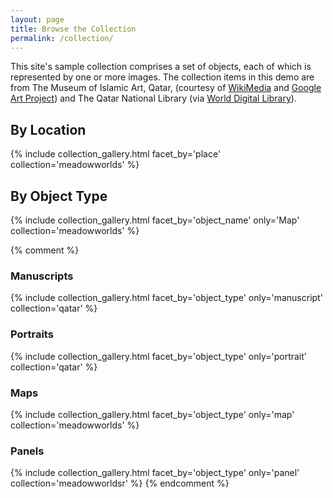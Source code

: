 ```yaml
---
layout: page
title: Browse the Collection
permalink: /collection/
---
```


This site's sample collection comprises a set of objects, each of which is represented by one or more images. The collection items in this demo are from The Museum of Islamic Art, Qatar, (courtesy of [WikiMedia](https://commons.wikimedia.org/wiki/Category:Google_Art_Project_works_in_The_Museum_of_Islamic_Art,_Qatar) and [Google Art Project](https://www.google.com/culturalinstitute/about/artproject/)) and The Qatar National Library (via [World Digital Library](https://www.wdl.org/en/)).

## By Location
{% include collection_gallery.html facet_by='place' collection='meadowworlds' %}

## By Object Type
{% include collection_gallery.html facet_by='object_name' only='Map' collection='meadowworlds' %} 

{% comment %}
### Manuscripts
{% include collection_gallery.html facet_by='object_type' only='manuscript' collection='qatar' %}
### Portraits
{% include collection_gallery.html facet_by='object_type' only='portrait' collection='qatar' %}
### Maps
{% include collection_gallery.html facet_by='object_type' only='map' collection='meadowworlds' %}
### Panels
{% include collection_gallery.html facet_by='object_type' only='panel' collection='meadowworldsr' %}
{% endcomment %}